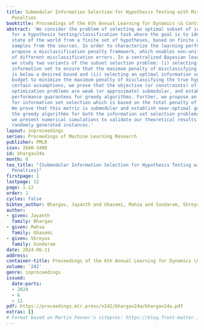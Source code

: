 ```yaml
---
title: Submodular Information Selection for Hypothesis Testing with Misclassification
  Penalties
booktitle: Proceedings of the 6th Annual Learning for Dynamics \& Control Conference
abstract: 'We consider the problem of selecting an optimal subset of information sources
  for a hypothesis testing/classification task where the goal is to identify the true
  state of the world from a finite set of hypotheses, based on finite observation
  samples from the sources. In order to characterize the learning performance, we
  propose a misclassification penalty framework, which enables non-uniform treatment
  of different misclassification errors. In a centralized Bayesian learning setting,
  we study two variants of the subset selection problem: (i) selecting a minimum cost
  information set to ensure that the maximum penalty of misclassifying the true hypothesis
  is below a desired bound and (ii) selecting an optimal information set under a limited
  budget to minimize the maximum penalty of misclassifying the true hypothesis. Under
  certain assumptions, we prove that the objective (or constraints) of these combinatorial
  optimization problems are weak (or approximate) submodular, and establish high-probability
  performance guarantees for greedy algorithms. Further, we propose an alternate metric
  for information set selection which is based on the total penalty of misclassification.
  We prove that this metric is submodular and establish near-optimal guarantees for
  the greedy algorithms for both the information set selection problems. Finally,
  we present numerical simulations to validate our theoretical results over several
  randomly generated instances.'
layout: inproceedings
series: Proceedings of Machine Learning Research
publisher: PMLR
issn: 2640-3498
id: bhargav24a
month: 0
tex_title: "{Submodular Information Selection for Hypothesis Testing with Misclassification
  Penalties}"
firstpage: 1
lastpage: 12
page: 1-12
order: 1
cycles: false
bibtex_author: Bhargav, Jayanth and Ghasemi, Mahsa and Sundaram, Shreyas
author:
- given: Jayanth
  family: Bhargav
- given: Mahsa
  family: Ghasemi
- given: Shreyas
  family: Sundaram
date: 2024-06-11
address:
container-title: Proceedings of the 6th Annual Learning for Dynamics \& Control Conference
volume: '242'
genre: inproceedings
issued:
  date-parts:
  - 2024
  - 6
  - 11
pdf: https://proceedings.mlr.press/v242/bhargav24a/bhargav24a.pdf
extras: []
# Format based on Martin Fenner's citeproc: https://blog.front-matter.io/posts/citeproc-yaml-for-bibliographies/
---
```

